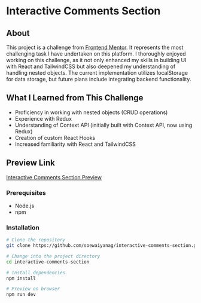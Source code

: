# Interactive Comments Section

## About

This project is a challenge from [Frontend Mentor](https://frontendmentor.io). It represents the most challenging task I have undertaken on this platform. I thoroughly enjoyed working on this challenge, as it not only enhanced my skills in building UI with React and TailwindCSS but also deepened my understanding of handling nested objects. The current implementation utilizes localStorage for data storage, but future plans include integrating backend functionality.

## What I Learned from This Challenge

- Proficiency in working with nested objects (CRUD operations)
- Experience with Redux
- Understanding of Context API (initially built with Context API, now using Redux)
- Creation of custom React Hooks
- Increased familiarity with React and TailwindCSS

## Preview Link

[Interactive Comments Section Preview](https://comment-section-soewaiyanag.netlify.app/)

### Prerequisites

- Node.js
- npm

### Installation

```bash
# Clone the repository
git clone https://github.com/soewaiyanag/interactive-comments-section.git

# Change into the project directory
cd interactive-comments-section

# Install dependencies
npm install

# Preview on browser
npm run dev
```
